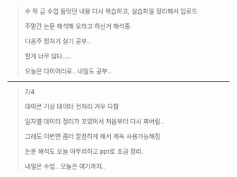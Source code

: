 > 수 목 금 수업 들엇던 내용 다시 복습하고, 실습파일 정리해서 업로드
> 
> 주말간 논문 해석해 오라고 하신거 해석중.
> 
> 다음주 정처기 실기 공부..
>
> 할게 너무 많다.....
>
> 오늘은 다이어리로.. 내일도 공부..
---
> 7/4 
>
> 데이콘 기상 데이터 전처리 겨우 다함
>
> 일자별 데이터 정리가 꼬였어서 처음부터 다시 짜버림..
>
> 그래도 이번엔 좀더 깔끔하게 해서 계속 사용가능해짐
> 
> 논문 해석도 오늘 마무리하고 ppt로 조금 정리.
> 
> 내일은 수업.. 오늘은 여기까지..
